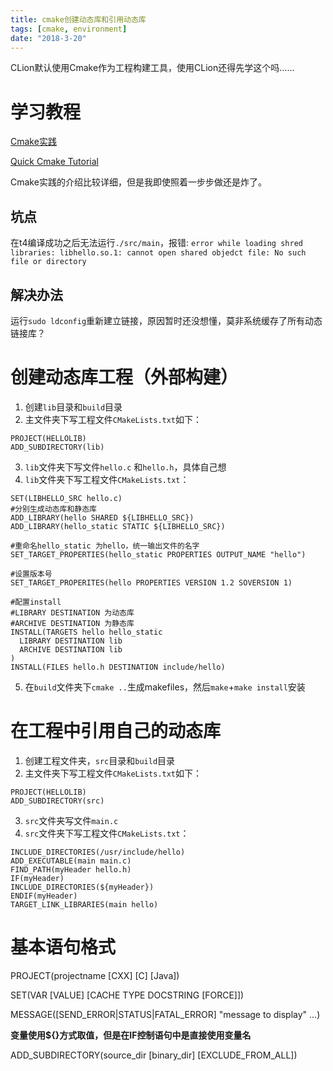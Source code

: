 ```yaml
---
title: cmake创建动态库和引用动态库
tags: [cmake, environment]
date: "2018-3-20"
---
```


CLion默认使用Cmake作为工程构建工具，使用CLion还得先学这个吗……
# 学习教程
[Cmake实践](http://sewm.pku.edu.cn/src/paradise/reference/CMake%20Practice.pdf)

[Quick Cmake Tutorial](https://www.jetbrains.com/help/clion/quick-cmake-tutorial.html)

Cmake实践的介绍比较详细，但是我即使照着一步步做还是炸了。
## 坑点
在t4编译成功之后无法运行`./src/main`，报错:
`error while loading shred libraries: libhello.so.1: cannot open shared objedct file: No such file or directory
`
<!--more-->

## 解决办法
运行`sudo ldconfig`重新建立链接，原因暂时还没想懂，莫非系统缓存了所有动态链接库？

# 创建动态库工程（外部构建）
1. 创建`lib`目录和`build`目录
2. 主文件夹下写工程文件`CMakeLists.txt`如下：
```
PROJECT(HELLOLIB)
ADD_SUBDIRECTORY(lib)
```
3. `lib`文件夹下写文件`hello.c` 和`hello.h`，具体自己想
4. `lib`文件夹下写工程文件`CMakeLists.txt`：
```
SET(LIBHELLO_SRC hello.c)
#分别生成动态库和静态库
ADD_LIBRARY(hello SHARED ${LIBHELLO_SRC})
ADD_LIBRARY(hello_static STATIC ${LIBHELLO_SRC})

#重命名hello_static 为hello，统一输出文件的名字
SET_TARGET_PROPERTIES(hello_static PROPERTIES OUTPUT_NAME "hello")

#设置版本号
SET_TARGET_PROPERITES(hello PROPERTIES VERSION 1.2 SOVERSION 1)

#配置install
#LIBRARY DESTINATION 为动态库
#ARCHIVE DESTINATION 为静态库
INSTALL(TARGETS hello hello_static
  LIBRARY DESTINATION lib
  ARCHIVE DESTINATION lib
)
INSTALL(FILES hello.h DESTINATION include/hello)
```
5. 在`build`文件夹下`cmake ..`生成makefiles，然后`make`+`make install`安装

# 在工程中引用自己的动态库
1. 创建工程文件夹，`src`目录和`build`目录
2. 主文件夹下写工程文件`CMakeLists.txt`如下：
```
PROJECT(HELLOLIB)
ADD_SUBDIRECTORY(src)
```
3. `src`文件夹写文件`main.c`
4. `src`文件夹下写工程文件`CMakeLists.txt`：
```
INCLUDE_DIRECTORIES(/usr/include/hello)
ADD_EXECUTABLE(main main.c)
FIND_PATH(myHeader hello.h)
IF(myHeader)
INCLUDE_DIRECTORIES(${myHeader})
ENDIF(myHeader)
TARGET_LINK_LIBRARIES(main hello)
```


# 基本语句格式

PROJECT(projectname [CXX] [C] [Java])


SET(VAR [VALUE] [CACHE TYPE DOCSTRING [FORCE]])


MESSAGE([SEND_ERROR|STATUS|FATAL_ERROR] "message to display" ...)


**变量使用${}方式取值，但是在IF控制语句中是直接使用变量名**

ADD_SUBDIRECTORY(source_dir [binary_dir] [EXCLUDE_FROM_ALL])

